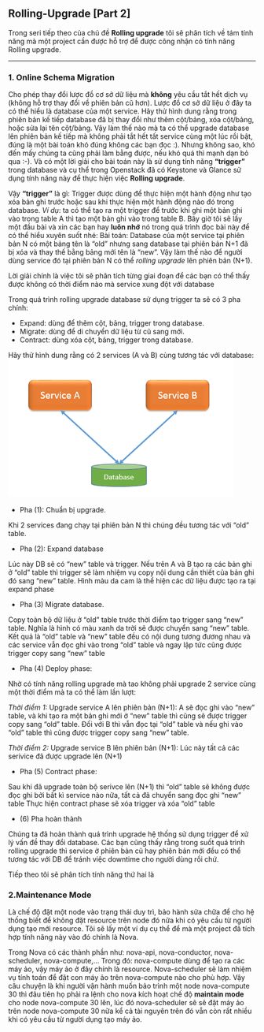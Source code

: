 ## Rolling-Upgrade [Part 2]

Trong seri tiếp theo của chủ đề **Rolling upgrade** tôi sẽ phân tích về tám tính năng mà một project cần được hỗ trợ để được công nhận có tính năng Rolling upgrade.

--------------------------------
 
### 1. Online Schema Migration 
Cho phép thay đổi lược đồ cơ sở dữ liệu mà **không** yêu cầu tắt hết dịch vụ (không hỗ trợ thay đổi về phiên bản cũ hơn).
Lược đồ cơ sở dữ liệu ở đây ta có thể hiểu là database của một service. Hãy thử hình dung rằng trong phiên bản kế tiếp database đã bị thay đổi như thêm cột/bảng, xóa cột/bảng, hoặc sửa lại tên cột/bảng. Vậy làm thế nào mà ta có thể upgrade database lên phiên bản kế tiếp mà không phải tắt hết tất service cùng một lúc rồi bật, đúng là một bài toán khó đúng không các bạn đọc :). Nhưng không sao, khó đến mấy chúng ta cũng phải làm bằng được, nếu khó quá thì mạnh dạn bỏ qua :-). Và có một lời giải cho bài toán này là sử dụng tính năng **“trigger”** trong database và cụ thể trong Openstack đã có Keystone và Glance sử dụng tính năng này để thực hiện việc **Rolling upgrade**. 

Vậy **“trigger”** là gì: Trigger được dùng để thực hiện một hành động như tạo xóa bản ghi trước hoặc sau khi thực hiện một hành động nào đó trong database.
*Ví dụ*: ta có thể tạo ra một trigger để trước khi ghi một bản ghi vào trong table A thì tạo một bản ghi vào trong table B.
Bây giờ tôi sẽ lấy một đầu bài và xin các bạn hay **luôn nhớ** nó trong quá trình đọc bài này để có thể hiểu xuyên suốt nhé:
Bài toán: Database của một service tại phiên bản N có một bảng tên là “old” nhưng sang database tại phiên bản N+1 đã bị xóa và thay thế bằng bảng mới tên là “new”. Vậy làm thế nào để người dùng service đó tại phiên bản N có thể *rolling upgrade* lên phiên bản (N+1).
 
Lời giải chính là việc tôi sẽ phân tích từng giai đoạn để các bạn có thể thấy được không có thời điểm nào mà service xung đột với database

Trong quá trình rolling upgrade database sử dụng trigger ta sẽ có 3 pha chính:
- Expand: dùng để thêm cột, bảng, trigger trong database.
- Migrate: dùng để di chuyển dữ liệu từ cũ sang mới.
- Contract: dùng xóa cột, bảng, trigger trong database.

Hãy thử hình dung rằng có 2 services (A và B) cùng tương tác với database:
![image1](images/two_services.png)

- Pha (1): Chuẩn bị upgrade.

Khi 2 services đang chạy tại phiên bản N thì chúng đều tương tác với “old” table.

- Pha (2): Expand database

Lúc này DB sẽ có “new” table và trigger. Nếu trên A và B tạo ra các bản ghi ở “old” table thì trigger sẽ làm nhiệm vụ copy nội dung cần thiết của bản ghi đó sang “new” table.
Hình màu da cam là thể hiện các dữ liệu được tạo ra tại expand phase

- Pha (3) Migrate database.

Copy toàn bộ dữ liệu ở “old” table trước thời điểm tạo trigger sang “new” table. Nghĩa là hình có màu xanh da trời sẽ được chuyển sang “new” table.
Kết quả là “old” table và “new” table đều có nội dung tương đương nhau và các service vẫn đọc ghi vào trong “old” table và ngay lập tức cũng được trigger copy sang “new” table

- Pha (4) Deploy phase:

Nhờ có tính năng rolling upgrade mà tao không phải upgrade 2 service cùng một thời điểm mà ta có thể làm lần lượt:
 
*Thời điểm 1:* Upgrade service A lên phiên bản (N+1):
A sẽ đọc ghi vào “new” table, và khi tạo ra một bản ghi mới ở “new” table thì cũng sẽ được trigger copy sang “old” table.
Đối với B thì vẫn đọc tại “old” table và nếu ghi vào “old” table thì cũng được trigger copy sang “new” table.
 
*Thời điểm 2:* Upgrade service B lên phiên bản (N+1):
Lúc này tất cả các serivice đã được upgrade lên (N+1)
 
- Pha (5) Contract phase:

Sau khi đã upgrade toàn bộ serivce lên (N+1) thì “old” table sẽ không được đọc ghi bởi bất kì service nào nữa, tất cả đã chuyển sang đọc ghi “new” table
Thực hiện contract phase sẽ xóa trigger và xóa “old” table
 
- (6) Pha hoàn thành

Chúng ta đã hoàn thành quá trình upgrade hệ thống sử dụng trigger để xử lý vấn đề thay đổi database. Các bạn cũng thấy rằng trong suốt quá trình rolling upgrade thì service ở phiên bản cũ hay phiên bản mới đều có thể tương tác với DB để tránh việc downtime cho người dùng rồi chứ.
 
Tiếp theo tôi sẽ phân tích tính năng thứ hai là

### 2.Maintenance Mode
 Là chế độ đặt một node vào trạng thái duy trì, bảo hành sửa chữa để cho hệ thống biết để không đặt resource trên node đó nữa khi có yêu cầu từ người dụng tạo mới resource. Tôi sẽ lấy một ví dụ cụ thể để mà một project đã tích hợp tính năng này vào đó chính là Nova.

 Trong Nova có các thành phần như: nova-api, nova-conductor, nova-scheduler, nova-compute,...
Trong đó: nova-compute dùng để tạo ra các máy ảo, vậy máy ảo ở đây chính là resource. Nova-scheduler sẽ làm nhiệm vụ tính toán để đặt con máy ảo trên nova-compute nào cho phù hợp. Vậy câu chuyện là khi người vận hành muốn bảo trình một node nova-compute 30 thì đâu tiên họ phải ra lệnh cho nova kích hoạt chế độ **maintain mode** cho node nova-compute 30 lên, lúc đó nova-scheduler sẽ sẽ đặt máy ảo trên node nova-compute 30 nữa kể cả tài nguyên trên đó vẫn còn rất nhiều khi có yêu cầu từ người dụng tạo máy ảo.
